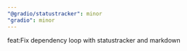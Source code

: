 ```yaml
---
"@gradio/statustracker": minor
"gradio": minor
---
```


feat:Fix dependency loop with statustracker and markdown 

